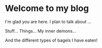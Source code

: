 # Welcome to my blog

I'm glad you are here. I plan to talk about ...

Stuff...
Things...
My inner demons...

And the different types of bagels I have eaten!
